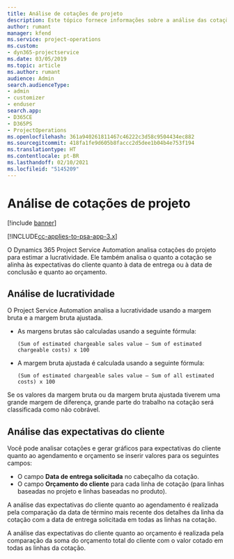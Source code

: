 ```yaml
---
title: Análise de cotações de projeto
description: Este tópico fornece informações sobre a análise das cotações do projeto.
author: rumant
manager: kfend
ms.service: project-operations
ms.custom:
- dyn365-projectservice
ms.date: 03/05/2019
ms.topic: article
ms.author: rumant
audience: Admin
search.audienceType:
- admin
- customizer
- enduser
search.app:
- D365CE
- D365PS
- ProjectOperations
ms.openlocfilehash: 361a940261811467c46222c3d58c9504434ec882
ms.sourcegitcommit: 418fa1fe9d605b8faccc2d5dee1b04b4e753f194
ms.translationtype: HT
ms.contentlocale: pt-BR
ms.lasthandoff: 02/10/2021
ms.locfileid: "5145209"
---
```

# <a name="analysis-of-project-quotes"></a>Análise de cotações de projeto

[!include [banner](../includes/psa-now-project-operations.md)]

[!INCLUDE[cc-applies-to-psa-app-3.x](../includes/cc-applies-to-psa-app-3x.md)]

O Dynamics 365 Project Service Automation analisa cotações do projeto para estimar a lucratividade. Ele também analisa o quanto a cotação se alinha às expectativas do cliente quanto à data de entrega ou à data de conclusão e quanto ao orçamento.

## <a name="profitability-analysis"></a>Análise de lucratividade

O Project Service Automation analisa a lucratividade usando a margem bruta e a margem bruta ajustada.

- As margens brutas são calculadas usando a seguinte fórmula:

  `
    (Sum of estimated chargeable sales value – Sum of estimated chargeable costs) x 100
  `
- A margem bruta ajustada é calculada usando a seguinte fórmula:

  `
    (Sum of estimated chargeable sales value – Sum of all estimated costs) x 100
  `

Se os valores da margem bruta ou da margem bruta ajustada tiverem uma grande margem de diferença, grande parte do trabalho na cotação será classificada como não cobrável.

## <a name="analysis-of-customer-expectations"></a>Análise das expectativas do cliente

Você pode analisar cotações e gerar gráficos para expectativas do cliente quanto ao agendamento e orçamento se inserir valores para os seguintes campos:

- O campo **Data de entrega solicitada** no cabeçalho da cotação.
- O campo **Orçamento do cliente** para cada linha de cotação (para linhas baseadas no projeto e linhas baseadas no produto).

A análise das expectativas do cliente quanto ao agendamento é realizada pela comparação da data de término mais recente dos detalhes da linha da cotação com a data de entrega solicitada em todas as linhas na cotação.

A análise das expectativas do cliente quanto ao orçamento é realizada pela comparação da soma do orçamento total do cliente com o valor cotado em todas as linhas da cotação.
